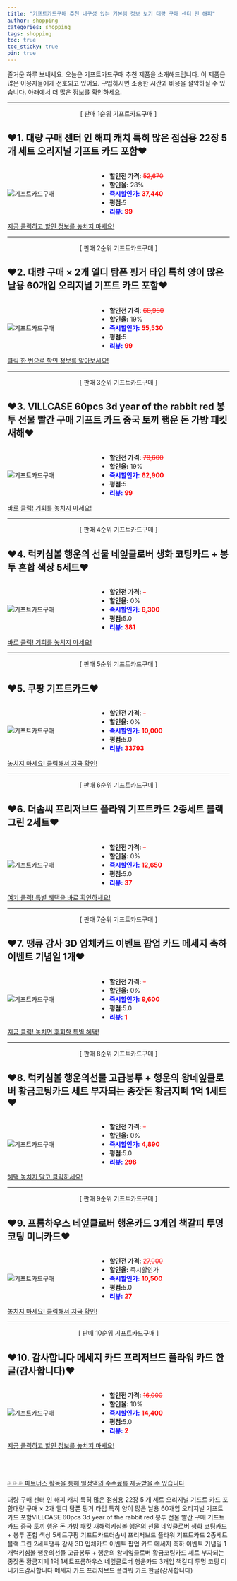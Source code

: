 ```yaml
---
title: "기프트카드구매 추천 내구성 있는 기본템 정보 보기 대량 구매 센터 인 해피"
author: shopping
categories: shopping
tags: shopping
toc: true
toc_sticky: true
pin: true
---
```

즐거운 하루 보내세요. 오늘은 기프트카드구매 추천 제품을 소개해드립니다. 이 제품은 많은 이용자들에게 선호되고 있어요. 구입하시면 소중한 시간과 비용을 절약하실 수 있습니다. 아래에서 더 많은 정보를 확인하세요.

---
<p class="toplist" style="margin: 0 auto; display: block; width: fit-content;">[ 판매 1순위 기프트카드구매 ]</p>

<h2><strong>❤️1. 대량 구매 센터 인 해피 캐치 특히 많은 점심용 22장 5 개 세트 오리지널 기프트 카드 포함❤️</strong></h2>

<div style="display: flex; align-items: center;">
    <div style="flex: 0.4;">
        <img src="https://thumbnail9.coupangcdn.com/thumbnails/remote/230x230ex/image/vendor_inventory/45e1/1829660b715ac66a5ef3734beab4eefb600988079d40c4972489871bf134.jpg" alt="기프트카드구매" style="max-width: 100%;">
    </div>
    <div style="flex: 0.6; margin-left: 10px;">
        <ul>
            <li><strong>할인전 가격:</strong> <del style="color: red;">52,670</del></li>
            <li><strong>할인율:</strong> 28%</li>
            <li><span style='color:blue'><strong>즉시할인가:</strong></span> <span style='color:red'><strong>37,440</strong></span></li>
            <li><strong>평점:</strong>5</li>
            <li><span style='color:blue'><strong>리뷰:</strong></span> <span style='color:red'><strong>99</strong></span></li>
        </ul>
    </div>
</div>
<div class="center">
    <a href="https://selin100587001.github.io?lptag=AF9450613&subid=githubio&pageKey=8139766017&traceid=V0-153&itemId=23129274467&vendorItemId=90162254581" class="myButton">
        지금 클릭하고 할인 정보를 놓치지 마세요!
    </a>
</div>


---
<p class="toplist" style="margin: 0 auto; display: block; width: fit-content;">[ 판매 2순위 기프트카드구매 ]</p>

<h2><strong>❤️2. 대량 구매 × 2개 엘디 탐폰 핑거 타입 특히 양이 많은 날용 60개입 오리지널 기프트 카드 포함❤️</strong></h2>

<div style="display: flex; align-items: center;">
    <div style="flex: 0.4;">
        <img src="https://thumbnail7.coupangcdn.com/thumbnails/remote/230x230ex/image/vendor_inventory/9563/efa8bcada972be85a1648367746be6771bf385e035d9cdc9280f470f066b.jpg" alt="기프트카드구매" style="max-width: 100%;">
    </div>
    <div style="flex: 0.6; margin-left: 10px;">
        <ul>
            <li><strong>할인전 가격:</strong> <del style="color: red;">68,980</del></li>
            <li><strong>할인율:</strong> 19%</li>
            <li><span style='color:blue'><strong>즉시할인가:</strong></span> <span style='color:red'><strong>55,530</strong></span></li>
            <li><strong>평점:</strong>5</li>
            <li><span style='color:blue'><strong>리뷰:</strong></span> <span style='color:red'><strong>99</strong></span></li>
        </ul>
    </div>
</div>
<div class="center">
    <a href="https://selin100587001.github.io?lptag=AF9450613&subid=githubio&pageKey=8243118297&traceid=V0-153&itemId=23721663875&vendorItemId=90746497219" class="myButton">
        클릭 한 번으로 할인 정보를 알아보세요!
    </a>
</div>


---
<p class="toplist" style="margin: 0 auto; display: block; width: fit-content;">[ 판매 3순위 기프트카드구매 ]</p>

<h2><strong>❤️3. VILLCASE 60pcs 3d year of the rabbit red 봉투 선물 빨간 구매 기프트 카드 중국 토끼 행운 돈 가방 패킷 새해❤️</strong></h2>

<div style="display: flex; align-items: center;">
    <div style="flex: 0.4;">
        <img src="https://thumbnail6.coupangcdn.com/thumbnails/remote/230x230ex/image/vendor_inventory/df32/a2fe3ff29ecfcd9446ed280391c15fc047c1884b5457b0b6177224d8337a.jpg" alt="기프트카드구매" style="max-width: 100%;">
    </div>
    <div style="flex: 0.6; margin-left: 10px;">
        <ul>
            <li><strong>할인전 가격:</strong> <del style="color: red;">78,600</del></li>
            <li><strong>할인율:</strong> 19%</li>
            <li><span style='color:blue'><strong>즉시할인가:</strong></span> <span style='color:red'><strong>62,900</strong></span></li>
            <li><strong>평점:</strong>5</li>
            <li><span style='color:blue'><strong>리뷰:</strong></span> <span style='color:red'><strong>99</strong></span></li>
        </ul>
    </div>
</div>
<div class="center">
    <a href="https://selin100587001.github.io?lptag=AF9450613&subid=githubio&pageKey=8183421012&traceid=V0-153&itemId=23400853715&vendorItemId=90428050923" class="myButton">
        바로 클릭! 기회를 놓치지 마세요!
    </a>
</div>


---
<p class="toplist" style="margin: 0 auto; display: block; width: fit-content;">[ 판매 4순위 기프트카드구매 ]</p>

<h2><strong>❤️4. 럭키심볼 행운의 선물 네잎클로버 생화 코팅카드 + 봉투 혼합 색상 5세트❤️</strong></h2>

<div style="display: flex; align-items: center;">
    <div style="flex: 0.4;">
        <img src="https://thumbnail8.coupangcdn.com/thumbnails/remote/230x230ex/image/retail/images/23281529347746-8df057d8-ea41-4d5f-94e8-2025a21401e8.jpg" alt="기프트카드구매" style="max-width: 100%;">
    </div>
    <div style="flex: 0.6; margin-left: 10px;">
        <ul>
            <li><strong>할인전 가격:</strong> <del style="color: red;">-</del></li>
            <li><strong>할인율:</strong> 0%</li>
            <li><span style='color:blue'><strong>즉시할인가:</strong></span> <span style='color:red'><strong>6,300</strong></span></li>
            <li><strong>평점:</strong>5.0</li>
            <li><span style='color:blue'><strong>리뷰:</strong></span> <span style='color:red'><strong>381</strong></span></li>
        </ul>
    </div>
</div>
<div class="center">
    <a href="https://selin100587001.github.io?lptag=AF9450613&subid=githubio&pageKey=97476945&traceid=V0-153&itemId=299293030&vendorItemId=3736533831" class="myButton">
        바로 클릭! 기회를 놓치지 마세요!
    </a>
</div>


---
<p class="toplist" style="margin: 0 auto; display: block; width: fit-content;">[ 판매 5순위 기프트카드구매 ]</p>

<h2><strong>❤️5. 쿠팡 기프트카드❤️</strong></h2>

<div style="display: flex; align-items: center;">
    <div style="flex: 0.4;">
        <img src="https://thumbnail10.coupangcdn.com/thumbnails/remote/230x230ex/image/retail/images/316410785009930-cea65fe8-d520-4ec5-bfc6-b76d1ec89320.png" alt="기프트카드구매" style="max-width: 100%;">
    </div>
    <div style="flex: 0.6; margin-left: 10px;">
        <ul>
            <li><strong>할인전 가격:</strong> <del style="color: red;">-</del></li>
            <li><strong>할인율:</strong> 0%</li>
            <li><span style='color:blue'><strong>즉시할인가:</strong></span> <span style='color:red'><strong>10,000</strong></span></li>
            <li><strong>평점:</strong>5.0</li>
            <li><span style='color:blue'><strong>리뷰:</strong></span> <span style='color:red'><strong>33793</strong></span></li>
        </ul>
    </div>
</div>
<div class="center">
    <a href="https://selin100587001.github.io?lptag=AF9450613&subid=githubio&pageKey=2091620993&traceid=V0-153&itemId=3552873799&vendorItemId=71538783736" class="myButton">
        놓치지 마세요! 클릭해서 지금 확인!
    </a>
</div>


---
<p class="toplist" style="margin: 0 auto; display: block; width: fit-content;">[ 판매 6순위 기프트카드구매 ]</p>

<h2><strong>❤️6. 더솜씨 프리저브드 플라워 기프트카드 2종세트 블랙 그린 2세트❤️</strong></h2>

<div style="display: flex; align-items: center;">
    <div style="flex: 0.4;">
        <img src="https://thumbnail6.coupangcdn.com/thumbnails/remote/230x230ex/image/retail/images/2020/04/08/21/5/59416b44-351c-42aa-9ccc-65c364c7a96e.jpg" alt="기프트카드구매" style="max-width: 100%;">
    </div>
    <div style="flex: 0.6; margin-left: 10px;">
        <ul>
            <li><strong>할인전 가격:</strong> <del style="color: red;">-</del></li>
            <li><strong>할인율:</strong> 0%</li>
            <li><span style='color:blue'><strong>즉시할인가:</strong></span> <span style='color:red'><strong>12,650</strong></span></li>
            <li><strong>평점:</strong>5.0</li>
            <li><span style='color:blue'><strong>리뷰:</strong></span> <span style='color:red'><strong>37</strong></span></li>
        </ul>
    </div>
</div>
<div class="center">
    <a href="https://selin100587001.github.io?lptag=AF9450613&subid=githubio&pageKey=1473563279&traceid=V0-153&itemId=2532648749&vendorItemId=70525400467" class="myButton">
        여기 클릭! 특별 혜택을 바로 확인하세요!
    </a>
</div>


---
<p class="toplist" style="margin: 0 auto; display: block; width: fit-content;">[ 판매 7순위 기프트카드구매 ]</p>

<h2><strong>❤️7. 땡큐 감사 3D 입체카드 이벤트 팝업 카드 메세지 축하 이벤트 기념일 1개❤️</strong></h2>

<div style="display: flex; align-items: center;">
    <div style="flex: 0.4;">
        <img src="https://thumbnail9.coupangcdn.com/thumbnails/remote/230x230ex/image/vendor_inventory/d1d4/a5a995da3904ad6667b0c16458b3e64b3b1010bbf1f20d96cc0d8d3c3a5f.jpg" alt="기프트카드구매" style="max-width: 100%;">
    </div>
    <div style="flex: 0.6; margin-left: 10px;">
        <ul>
            <li><strong>할인전 가격:</strong> <del style="color: red;">-</del></li>
            <li><strong>할인율:</strong> 0%</li>
            <li><span style='color:blue'><strong>즉시할인가:</strong></span> <span style='color:red'><strong>9,600</strong></span></li>
            <li><strong>평점:</strong>5.0</li>
            <li><span style='color:blue'><strong>리뷰:</strong></span> <span style='color:red'><strong>1</strong></span></li>
        </ul>
    </div>
</div>
<div class="center">
    <a href="https://selin100587001.github.io?lptag=AF9450613&subid=githubio&pageKey=7696357935&traceid=V0-153&itemId=20594225927&vendorItemId=87668687224" class="myButton">
        지금 클릭! 놓치면 후회할 특별 혜택!
    </a>
</div>


---
<p class="toplist" style="margin: 0 auto; display: block; width: fit-content;">[ 판매 8순위 기프트카드구매 ]</p>

<h2><strong>❤️8. 럭키심볼 행운의선물 고급봉투 + 행운의 왕네잎클로버 황금코팅카드 세트 부자되는 종잣돈 황금지폐 1억 1세트❤️</strong></h2>

<div style="display: flex; align-items: center;">
    <div style="flex: 0.4;">
        <img src="https://thumbnail10.coupangcdn.com/thumbnails/remote/230x230ex/image/retail/images/2018/07/03/12/1/ae0d1ace-c4cb-45f1-a727-eb7b31e933a3.jpg" alt="기프트카드구매" style="max-width: 100%;">
    </div>
    <div style="flex: 0.6; margin-left: 10px;">
        <ul>
            <li><strong>할인전 가격:</strong> <del style="color: red;">-</del></li>
            <li><strong>할인율:</strong> 0%</li>
            <li><span style='color:blue'><strong>즉시할인가:</strong></span> <span style='color:red'><strong>4,890</strong></span></li>
            <li><strong>평점:</strong>5.0</li>
            <li><span style='color:blue'><strong>리뷰:</strong></span> <span style='color:red'><strong>298</strong></span></li>
        </ul>
    </div>
</div>
<div class="center">
    <a href="https://selin100587001.github.io?lptag=AF9450613&subid=githubio&pageKey=107441855&traceid=V0-153&itemId=325215399&vendorItemId=3796092232" class="myButton">
        혜택 놓치지 말고 클릭하세요!
    </a>
</div>


---
<p class="toplist" style="margin: 0 auto; display: block; width: fit-content;">[ 판매 9순위 기프트카드구매 ]</p>

<h2><strong>❤️9. 프롬하우스 네잎클로버 행운카드 3개입 책갈피 투명 코팅 미니카드❤️</strong></h2>

<div style="display: flex; align-items: center;">
    <div style="flex: 0.4;">
        <img src="https://thumbnail10.coupangcdn.com/thumbnails/remote/230x230ex/image/vendor_inventory/95be/209537d5e7de7cc532428cbb2f44728f1dd7564bb8ff31e4ae1b000e3e37.png" alt="기프트카드구매" style="max-width: 100%;">
    </div>
    <div style="flex: 0.6; margin-left: 10px;">
        <ul>
            <li><strong>할인전 가격:</strong> <del style="color: red;">27,000</del></li>
            <li><strong>할인율:</strong> 즉시할인가</li>
            <li><span style='color:blue'><strong>즉시할인가:</strong></span> <span style='color:red'><strong>10,500</strong></span></li>
            <li><strong>평점:</strong>5.0</li>
            <li><span style='color:blue'><strong>리뷰:</strong></span> <span style='color:red'><strong>27</strong></span></li>
        </ul>
    </div>
</div>
<div class="center">
    <a href="https://selin100587001.github.io?lptag=AF9450613&subid=githubio&pageKey=8053669248&traceid=V0-153&itemId=22598430485&vendorItemId=89927849781" class="myButton">
        놓치지 마세요! 클릭해서 지금 확인!
    </a>
</div>


---
<p class="toplist" style="margin: 0 auto; display: block; width: fit-content;">[ 판매 10순위 기프트카드구매 ]</p>

<h2><strong>❤️10. 감사합니다 메세지 카드 프리저브드 플라워 카드 한글(감사합니다)❤️</strong></h2>

<div style="display: flex; align-items: center;">
    <div style="flex: 0.4;">
        <img src="https://thumbnail6.coupangcdn.com/thumbnails/remote/230x230ex/image/vendor_inventory/3d19/8faface3e1f64c15361bd871f881c97ae435c4a0be27871a860744a73c0c.jpg" alt="기프트카드구매" style="max-width: 100%;">
    </div>
    <div style="flex: 0.6; margin-left: 10px;">
        <ul>
            <li><strong>할인전 가격:</strong> <del style="color: red;">16,000</del></li>
            <li><strong>할인율:</strong> 10%</li>
            <li><span style='color:blue'><strong>즉시할인가:</strong></span> <span style='color:red'><strong>14,400</strong></span></li>
            <li><strong>평점:</strong>5.0</li>
            <li><span style='color:blue'><strong>리뷰:</strong></span> <span style='color:red'><strong>2</strong></span></li>
        </ul>
    </div>
</div>
<div class="center">
    <a href="https://selin100587001.github.io?lptag=AF9450613&subid=githubio&pageKey=7434419070&traceid=V0-153&itemId=19317094844&vendorItemId=88409143224" class="myButton">
        지금 클릭하고 할인 정보를 놓치지 마세요!
    </a>
</div>

<br><br><br>[💦 💦 💦 파트너스 활동을 통해 일정액의 수수료를 제공받을 수 있습니다](https://link.coupang.com/a/bcpT2c)<br><br>대량 구매 센터 인 해피 캐치 특히 많은 점심용 22장 5 개 세트 오리지널 기프트 카드 포함대량 구매 × 2개 엘디 탐폰 핑거 타입 특히 양이 많은 날용 60개입 오리지널 기프트 카드 포함VILLCASE 60pcs 3d year of the rabbit red 봉투 선물 빨간 구매 기프트 카드 중국 토끼 행운 돈 가방 패킷 새해럭키심볼 행운의 선물 네잎클로버 생화 코팅카드 + 봉투 혼합 색상 5세트쿠팡 기프트카드더솜씨 프리저브드 플라워 기프트카드 2종세트 블랙 그린 2세트땡큐 감사 3D 입체카드 이벤트 팝업 카드 메세지 축하 이벤트 기념일 1개럭키심볼 행운의선물 고급봉투 + 행운의 왕네잎클로버 황금코팅카드 세트 부자되는 종잣돈 황금지폐 1억 1세트프롬하우스 네잎클로버 행운카드 3개입 책갈피 투명 코팅 미니카드감사합니다 메세지 카드 프리저브드 플라워 카드 한글(감사합니다)